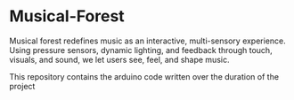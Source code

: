 # Musical-Forest
Musical forest redefines music as an interactive, multi-sensory experience. Using pressure sensors, dynamic lighting, and feedback through touch, visuals, and sound, we let users see, feel, and shape music.

This repository contains the arduino code written over the duration of the project
